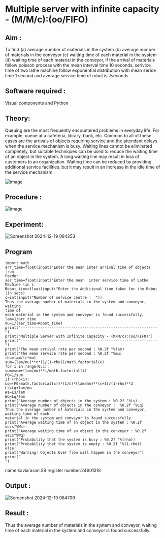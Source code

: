 # Multiple server with infinite capacity - (M/M/c):(oo/FIFO)
## Aim :
To find (a) average number of materials in the system (b) average number of materials in the conveyor (c) waiting time of each material in the system (d) waiting time of each material in the conveyor, if the arrival  of materials follow poisson process with the mean interval time 10 seconds, serivice time of two lathe machine follow exponential distribution with mean serice time 1 second and average service time of robot is 7seconds.

## Software required :
Visual components and Python

## Theory:
Queuing are the most frequently encountered problems in everyday life. For example, queue at a cafeteria, library, bank, etc. Common to all of these cases are the arrivals of objects requiring service and the attendant delays when the service mechanism is busy. Waiting lines cannot be eliminated completely, but suitable techniques can be used to reduce the waiting time of an object in the system. A long waiting line may result in loss of customers to an organization. Waiting time can be reduced by providing additional service facilities, but it may result in an increase in the idle time of the service mechanism.

![image](https://user-images.githubusercontent.com/103921593/203238035-1c8109bc-cbf2-4c77-baea-c5b682a752ef.png)

## Procedure :

![image](https://user-images.githubusercontent.com/103921593/203238265-176740b0-eae2-4772-90be-5449869ac9b0.png)




## Experiment:

![Screenshot 2024-12-19 084253](https://github.com/user-attachments/assets/c4309211-8f95-40ce-a462-285d590d546a)



## Program


    import math
    arr_time=float(input("Enter the mean inter arrival time of objects from 
    Feeder 
    ser_time=float(input("Enter the mean  inter service time of Lathe 
    Machine (in s
    Robot_time=float(input("Enter the Additional time taken for the Robot 
    (in secs)
    c=int(input("Number of service centre :  "))
    Thus the average number of materials in the system and conveyor, waiting 
    time of
    each material in the system and conveyor is found successfully.
    lam=1/arr_time
    mu=1/(ser_time+Robot_time)
    print("--------------------------------------------------------------")
    print("Multiple Server with Infinite Capacity - (M/M/c):(oo/FIFO)")
    print("--------------------------------------------------------------")
    print("The mean arrival rate per second : %0.2f "%lam)
    print("The mean service rate per second : %0.2f "%mu)
    rho=lam/(c*mu)
    sum=(lam/mu)**c*(1/(1-rho))/math.factorial(c)
    for i in range(0,c):
    sum=sum+(lam/mu)**i/math.factorial(i)
    P0=1/sum
    if (rho<1):
    Lq=(P0/math.factorial(c))*(1/c)*(lam/mu)**(c+1)/(1-rho)**2
    Ls=Lq+lam/mu
    Ws=Ls/lam
    Wq=Lq/lam
    print("Average number of objects in the system : %0.2f "%Ls)
    print("Average number of objects in the conveyor :  %0.2f "%Lq)
    Thus the average number of materials in the system and conveyor, waiting time of each
    material in the system and conveyor is found successfully.
    print("Average waiting time of an object in the system : %0.2f secs"%Ws)
    print("Average waiting time of an object in the conveyor : %0.2f 
    secs"%Wq)
    print("Probability that the system is busy : %0.2f "%(rho))
    print("Probability that the system is empty : %0.2f "%(1-rho))
    else:
    print("Warning! Objects Over flow will happen in the conveyor")
    print("--------------------------------------------------------------")

name:kaviarasan.SB register number:24901318
## Output :

![Screenshot 2024-12-19 084709](https://github.com/user-attachments/assets/ede8db57-7e59-40b7-8276-4c427d9f52ae)


## Result : 

Thus the average number of materials in the system and conveyor, waiting time of each
 material in the system and conveyor is found successfully.

